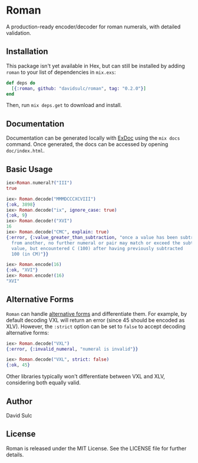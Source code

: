 # Roman

A production-ready encoder/decoder for roman numerals, with detailed validation.

## Installation

<!-- If [available in Hex](https://hex.pm/docs/publish) (**NOT YET THE CASE!**),
the package can be installed
by adding `roman` to your list of dependencies in `mix.exs`:

```elixir
def deps do
  [{:roman, "~> 0.1.0"}]
end
```

Documentation can be generated with [ExDoc](https://github.com/elixir-lang/ex_doc)
and published on [HexDocs](https://hexdocs.pm). Once published, the docs can
be found at [https://hexdocs.pm/roman](https://hexdocs.pm/roman). -->

This package isn't yet available in Hex, but can still be installed
by adding `roman` to your list of dependencies in `mix.exs`:

```elixir
def deps do
  [{:roman, github: "davidsulc/roman", tag: "0.2.0"}]
end
```

Then, run `mix deps.get` to download and install.

## Documentation

Documentation can be generated locally with
[ExDoc](https://github.com/elixir-lang/ex_doc) using the `mix docs` command.
Once generated, the docs can be accessed by opening `doc/index.html`.

## Basic Usage

```elixir
iex>Roman.numeral?("III")
true

iex> Roman.decode("MMMDCCCXCVIII")
{:ok, 3898}
iex> Roman.decode("ix", ignore_case: true)
{:ok, 9}
iex> Roman.decode!("XVI")
16
iex> Roman.decode("CMC", explain: true)
{:error, {:value_greater_than_subtraction, "once a value has been subtracted
  from another, no further numeral or pair may match or exceed the subtracted
  value, but encountered C (100) after having previously subtracted
  100 (in CM)"}}

iex> Roman.encode(16)
{:ok, "XVI"}
iex> Roman.encode!(16)
"XVI"
```

## Alternative Forms

`Roman` can handle [alternative forms](https://en.wikipedia.org/wiki/Roman_numerals#Alternative_forms)
and differentiate them. For example, by default decoding VXL will return an error (since 45 should be
encoded as XLV). However, the `:strict` option can be set to `false` to accept decoding alternative forms:

```elixir
iex> Roman.decode("VXL")
{:error, {:invalid_numeral, "numeral is invalid"}}

iex> Roman.decode("VXL", strict: false)
{:ok, 45}
```

Other libraries typically won't differentiate between VXL and XLV, considering both equally valid.

## Author

David Sulc


## License

Roman is released under the MIT License. See the LICENSE file for further
details.
